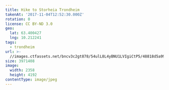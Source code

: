 ```yaml
---
title: Hike to Storheia Trondheim
takenAt: '2017-11-04T12:52:30.000Z'
rotation: 0
license: CC BY-ND 3.0
geo:
  lat: 63.400427
  lng: 10.212241
tags:
  - trondheim
url: >-
  //images.ctfassets.net/bncv3c2gt878/54ulL8L4yBNU1LVIgiCtP5/48818d5a9926cc4d03a79936991ab0b5/hike-to-storheia-trondheim_38136014192_o
size: 3971408
image:
  width: 2358
  height: 4192
contentType: image/jpeg
---
```



